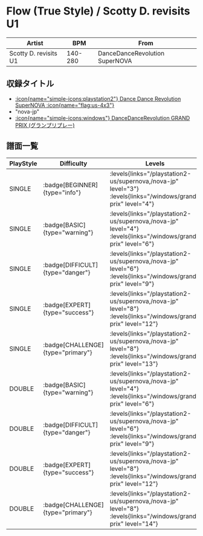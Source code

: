 # Flow (True Style) / Scotty D. revisits U1

|Artist|BPM|From|
|------|---|----|
|Scotty D. revisits U1|140-280|DanceDanceRevolution SuperNOVA|

## 収録タイトル

- [:icon{name="simple-icons:playstation2"} Dance Dance Revolution SuperNOVA :icon{name="flag:us-4x3"}](/playstation2-us/supernova)
- "nova-jp"
- [:icon{name="simple-icons:windows"} DanceDanceRevolution GRAND PRIX (グランプリプレー)](/windows/grand-prix)

## 譜面一覧

|PlayStyle|Difficulty|Levels|Notes|Movie|
|---------|----------|------|-----|-----|
|SINGLE| :badge[BEGINNER]{type="info"}| :levels{links="/playstation2-us/supernova,/nova-jp" level="3"} :levels{links="/windows/grand-prix" level="4"}|111/0||
|SINGLE| :badge[BASIC]{type="warning"}| :levels{links="/playstation2-us/supernova,/nova-jp" level="4"} :levels{links="/windows/grand-prix" level="6"}|161/17||
|SINGLE| :badge[DIFFICULT]{type="danger"}| :levels{links="/playstation2-us/supernova,/nova-jp" level="6"} :levels{links="/windows/grand-prix" level="9"}|236/7||
|SINGLE| :badge[EXPERT]{type="success"}| :levels{links="/playstation2-us/supernova,/nova-jp" level="8"} :levels{links="/windows/grand-prix" level="12"}|311/2||
|SINGLE| :badge[CHALLENGE]{type="primary"}| :levels{links="/playstation2-us/supernova,/nova-jp" level="8"} :levels{links="/windows/grand-prix" level="13"}|364/1||
|DOUBLE| :badge[BASIC]{type="warning"}| :levels{links="/playstation2-us/supernova,/nova-jp" level="4"} :levels{links="/windows/grand-prix" level="6"}|171/17||
|DOUBLE| :badge[DIFFICULT]{type="danger"}| :levels{links="/playstation2-us/supernova,/nova-jp" level="6"} :levels{links="/windows/grand-prix" level="9"}|237/9||
|DOUBLE| :badge[EXPERT]{type="success"}| :levels{links="/playstation2-us/supernova,/nova-jp" level="8"} :levels{links="/windows/grand-prix" level="12"}|307/2||
|DOUBLE| :badge[CHALLENGE]{type="primary"}| :levels{links="/playstation2-us/supernova,/nova-jp" level="8"} :levels{links="/windows/grand-prix" level="14"}|360/1||
